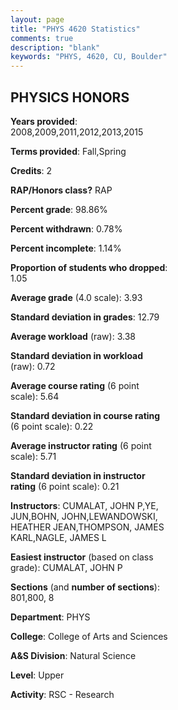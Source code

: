 ```yaml
---
layout: page
title: "PHYS 4620 Statistics"
comments: true
description: "blank"
keywords: "PHYS, 4620, CU, Boulder"
--- 
```

<head>
<script src="https://ajax.googleapis.com/ajax/libs/jquery/2.1.3/jquery.min.js"></script>
<script src="https://dl.dropboxusercontent.com/s/pc42nxpaw1ea4o9/highcharts.js?dl=0"></script>
<!-- <script src="../assets/js/highcharts.js"></script> -->
<style type="text/css">@font-face {
	font-family: "Bebas Neue";
	src: url(https://www.filehosting.org/file/details/544349/BebasNeue%20Regular.otf) format("opentype");
	}
	h1.Bebas { 
		font-family: "Bebas Neue", Verdana, Tahoma;
	}
</style>
</head>
<body>
	<div id="container" style="float: right; width: 45%; height: 88%; margin-left: 2.5%; margin-right: 2.5%;"></div>
	<script language="JavaScript">
		$(document).ready(function() {
		var chart = {type: 'column'};
		var title = {text: 'Grade Distribution'};
		var xAxis = {categories: ['A','B','C','D','F'],crosshair: true};
		var yAxis = {min: 0,title: {text: 'Percentage'}};
		var tooltip = {headerFormat: '<center><b><span style="font-size:20px">{point.key}</span></b></center>',
		               pointFormat: '<td style="padding:0"><b>{point.y:.1f}%</b></td>',
		               footerFormat: '</table>',shared: true,useHTML: true};
		var plotOptions = {column: {pointPadding: 0.0,borderWidth: 0}};  
		var credits = {enabled: false};var series= [{name: 'Percent',data: [97.85,1.08,0.0,0.0,1.08,]}];
		var json = {};
		json.chart = chart;
		json.title = title;
		json.tooltip = tooltip;
		json.xAxis = xAxis;
		json.yAxis = yAxis;  
		json.series = series;
		json.plotOptions = plotOptions;  
		json.credits = credits;
		$('#container').highcharts(json);
	});
	</script>
</body>
			   
## PHYSICS HONORS

**Years provided**: 2008,2009,2011,2012,2013,2015

**Terms provided**: Fall,Spring

**Credits**: 2

**RAP/Honors class?** RAP

**Percent grade**: 98.86%

**Percent withdrawn**: 0.78%

**Percent incomplete**: 1.14%

**Proportion of students who dropped**: 1.05

**Average grade** (4.0 scale): 3.93

**Standard deviation in grades**: 12.79

**Average workload** (raw): 3.38

**Standard deviation in workload** (raw): 0.72

**Average course rating** (6 point scale): 5.64

**Standard deviation in course rating** (6 point scale): 0.22

**Average instructor rating** (6 point scale): 5.71

**Standard deviation in instructor rating** (6 point scale): 0.21

**Instructors**: CUMALAT, JOHN P,YE, JUN,BOHN, JOHN,LEWANDOWSKI, HEATHER JEAN,THOMPSON, JAMES KARL,NAGLE, JAMES L

**Easiest instructor** (based on class grade): CUMALAT, JOHN P

**Sections** (and **number of sections**): 801,800, 8

**Department**: PHYS

**College**: College of Arts and Sciences

**A&S Division**: Natural Science

**Level**: Upper

**Activity**: RSC - Research